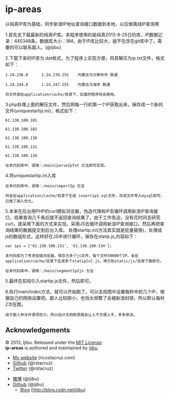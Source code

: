 ip-areas
========

以纯真IP库为基础，同步新浪IP地址查询接口数据到本地，以后做离线IP查询用

1.首先去下载最新的纯真IP库。本程序使用的是纯真2013-8-25日的库，IP数据记录：445348条，数据库大小：9M。由于IP库比较大，就不包含在git库中了。需要的可以联系鄙人。(@ijibu)

2.下载下来的IP库为.dat格式，为了程序上实现方便，将其解压为ip.txt文件，格式如下：
    
    1.24.236.0      1.24.239.255    内蒙古乌兰察布市 联通
    
    1.24.244.0      1.24.247.255    内蒙古乌海市 联通
	
    将文件放在application/cache/目录下，后面的程序将会使用。

3.php处理上面的解压文件，然后把每一行的第一个IP获取出来，保存成一个新的文件(uniquestartip.ini)，格式如下：
    
    61.138.100.101
    
    61.138.100.102
    
    61.138.100.130
    
    61.138.100.131
    
    61.138.100.134
	
	在本代码库中，调用：/main/parseIpTxt 方法即可实现。
	
4.将uniquestartip.ini入库
	
    在本代码库中，调用：/main/importIp 方法

    将会在application/cache/目录下生成 insertip1.sql文件，将该文件导入mysql即可，已做了插入优化。

5.本来在后台用PHP的curl模拟浏览器，伪造代理和IP去循环调用新浪IP查询接口，结果查询几千条后就不返回查询结果了。由于工作急迫，没有花时间去研究curl，遂采用下面的方式来实现。采用JS去循环调用新浪IP查询接口，然后再把查询结果的数据提交到后台入库。
    处理startip.ini(方法其实就是批量替换)，处理成js的数组形式，这样好在JS中进行循环，保存在statip.js,内容如下：
    
    var ips = ['61.138.100.131', '61.138.100.134'];
	
    本代码库为了考虑低端浏览器，保存为多个js文件，每个文件50000个IP。会在application/cache/目录下生成多个statip[n].js，拷贝到static/js/目录下面即可。

    在本代码库中，调用：/main/segmentIp2js 方法

5.最终在前段引入startip.js文件，然后即可。

6.执行main/index方法，就可以开始跑了。可以去视图中设置每秒中抓几个IP，根据自己的网络设置吧。鄙人比较胆小，也怕太频繁了会被新浪封锁，所以默认每秒2次在跑。

    由于鄙人参与开源项目少，所以估计文档和思路会让人不方便上手，多多原谅。
    
Acknowledgements
----------------

© 2013, Ijibu. Released under the [MIT License](License.md).	
**ip-areas** is authored and maintained by [ijibu][rsc].

* [My website](http://ricostacruz.com) (ricostacruz.com)
* [Github](http://github.com/rstacruz) (@rstacruz)
* [Twitter](http://twitter.com/rstacruz) (@rstacruz)

[rsc]: http://weibo.com/ijibu
* [微博](http://weibo.com/ijibu) (@ijibu)
* [Github](http://github.com/ijibu) (@ijibu)
	* [Blog](http://blog.csdn.net/ijibu) (http://blog.csdn.net/ijibu)